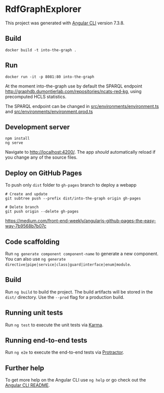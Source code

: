# RdfGraphExplorer

This project was generated with [Angular CLI](https://github.com/angular/angular-cli) version 7.3.8.

## Build

```shell
docker build -t into-the-graph .
```

## Run

```shell
docker run -it -p 8081:80 into-the-graph
```

At the moment into-the-graph use by default the SPARQL endpoint http://graphdb.dumontierlab.com/repositories/ncats-red-kg, using precomputed HCLS statistics.

The SPARQL endpoint can be changed in [src/environments/environment.ts](https://github.com/MaastrichtU-IDS/into-the-graph/blob/master/src/environments/environment.prod.ts) and [src/environments/environment.prod.ts](https://github.com/MaastrichtU-IDS/into-the-graph/blob/master/src/environments/environment.ts)

## Development server

```shell
npm install
ng serve
```

Navigate to [http://localhost:4200/](http://localhost:4200/). The app *should* automatically reload if you change any of the source files.

## Deploy on GitHub Pages

To push only `dist` folder to `gh-pages` branch to deploy a webapp

```shell
# Create and update
git subtree push --prefix dist/into-the-graph origin gh-pages

# Delete branch
git push origin --delete gh-pages
```

https://medium.com/front-end-weekly/angularjs-github-pages-the-easy-way-7b9568b7b07c



## Code scaffolding

Run `ng generate component component-name` to generate a new component. You can also use `ng generate directive|pipe|service|class|guard|interface|enum|module`.

## Build

Run `ng build` to build the project. The build artifacts will be stored in the `dist/` directory. Use the `--prod` flag for a production build.

## Running unit tests

Run `ng test` to execute the unit tests via [Karma](https://karma-runner.github.io).

## Running end-to-end tests

Run `ng e2e` to execute the end-to-end tests via [Protractor](http://www.protractortest.org/).

## Further help

To get more help on the Angular CLI use `ng help` or go check out the [Angular CLI README](https://github.com/angular/angular-cli/blob/master/README.md).
